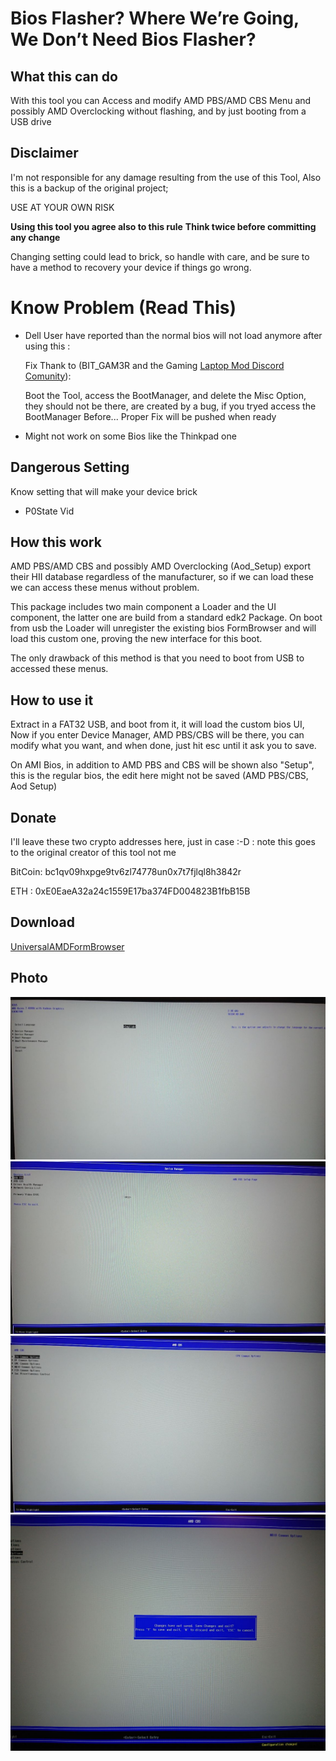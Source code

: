 # Bios Flasher? Where We’re Going, We Don’t Need Bios Flasher?

## What this can do
With this tool you can Access and modify AMD PBS/AMD CBS Menu and possibly AMD Overclocking without flashing, and by just booting from a USB drive


## Disclaimer

I'm not responsible for any damage resulting from the use of this Tool, Also this is a backup of the original project;

USE AT YOUR OWN RISK

 **Using this tool you agree also to this rule**
 **Think twice before committing any change**

Changing setting could lead to brick, so handle with care, and be sure to have a method to recovery your device if things go wrong.

# Know Problem (Read This)
* Dell User have reported than the normal bios will not load anymore after using this :

    Fix Thank to (BIT_GAM3R and the Gaming [Laptop Mod Discord Comunity](https://discord.gg/FDgUR5cpCg)):
    
    Boot the Tool, access the BootManager, and delete the Misc Option, they should not be there, are created by a bug, if you tryed access the BootManager Before...
    Proper Fix will be pushed when ready

* Might not work on some Bios like the Thinkpad one

## Dangerous Setting
Know setting that will make your device brick
* P0State Vid 
## How this work
AMD PBS/AMD CBS and possibly AMD Overclocking (Aod_Setup) export their HII database regardless of the manufacturer, so if we can load these we can access these menus without problem.

This package includes two main component a Loader and the UI component, the latter one are build from a standard edk2 Package.
On boot from usb the Loader will unregister the existing bios FormBrowser and will load this custom one, proving the new interface for this boot.

The only drawback of this method is that you need to boot from USB to accessed these menus.

## How to use it
Extract in a FAT32 USB, and boot from it, it will load the custom bios UI, Now if you enter Device Manager, AMD PBS/CBS will be there, you can modify what you want, and when done, just hit esc until it ask you to save.

On AMI Bios, in addition to AMD PBS and CBS will be shown also "Setup", this is the regular bios, the edit here might not be saved (AMD PBS/CBS, Aod Setup)

## Donate

I'll leave these two crypto addresses here, just in case :-D : note this goes to the original creator of this tool not me

BitCoin: bc1qv09hxpge9tv6zl74778un0x7t7fjlql8h3842r

ETH : 0xE0EaeA32a24c1559E17ba374FD004823B1fbB15B

## Download
[UniversalAMDFormBrowser](UniversalAMDFormBrowser.zip)

## Photo
![Main](Photo/Main.jpg)
![DevM](Photo/DevM.jpg)
![CBS](Photo/CBS%20Menu.jpg)
![SAVE](Photo/Save%20Promt.jpg)


